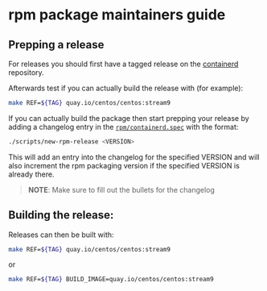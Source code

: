# rpm package maintainers guide

## Prepping a release

For releases you should first have a tagged release on the
[containerd](https://github.com/containerd/containerd/releases)
repository.

Afterwards test if you can actually build the release with (for example):

```bash
make REF=${TAG} quay.io/centos/centos:stream9
```

If you can actually build the package then start prepping
your release by adding a changelog entry in the
[`rpm/containerd.spec`](containerd.spec) with the format:

```bash
./scripts/new-rpm-release <VERSION>
```

This will add an entry into the changelog for the specified VERSION
and will also increment the rpm packaging version if the specified
VERSION is already there.

> **NOTE**: Make sure to fill out the bullets for the changelog

## Building the release:

Releases can then be built with:

```bash
make REF=${TAG} quay.io/centos/centos:stream9
```

or

```bash
make REF=${TAG} BUILD_IMAGE=quay.io/centos/centos:stream9
```
